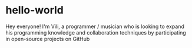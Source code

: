 # hello-world

Hey everyone!
I'm Vili, a programmer / musician who is looking to expand his programming knowledge and collaboration techniques by participating in open-source projects on GitHub
